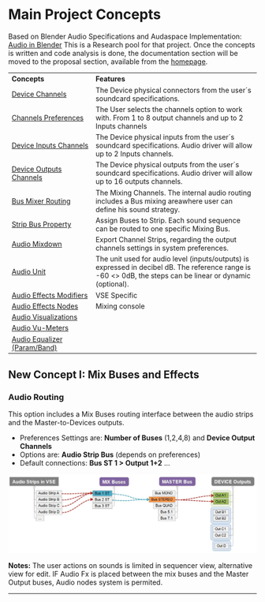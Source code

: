 # Main Project Concepts

Based on Blender Audio Specifications and Audaspace Implementation: [Audio in Blender](blender-related-specs.md)
This is a Research pool for that project. Once the concepts is written and code analysis is done, the documentation section will be moved to the proposal section, available from the [homepage](https://github.com/KoreTeknology/Blender-3x-Audio-Research#development-strategy-and-gsoc-proposal
).

<table>
<tr>
<th align="left", width="250">Concepts</th>
<th align="left", width="632">Features</th>
</tr>
<tr>
<td><a href="">Device Channels</a></td>
<td align="left">The Device physical connectors from the user´s soundcard specifications.</td>
</tr>
<tr>
<td><a href="">Channels Preferences</a></td>
<td align="left">The User selects the channels option to work with. From 1 to 8 output channels and up to 2 Inputs channels</td>
</tr>
<tr>
<td><a href="">Device Inputs Channels</a></td>
<td align="left">The Device physical inputs from the user´s soundcard specifications. Audio driver will allow up to 2 Inputs channels.</td>
</tr>
<tr>
<td><a href="">Device Outputs Channels</a></td>
<td align="left">The Device physical outputs from the user´s soundcard specifications. Audio driver will allow up to 16 outputs channels.</td>
</tr>
<tr>
<td><a href="">Bus Mixer Routing</a></td>
<td align="left">The Mixing Channels. The internal audio routing includes a Bus mixing areawhere user can define his sound strategy.</td>
</tr>
<tr>
<td><a href="">Strip Bus Property</a></td>
<td align="left">Assign Buses to Strip. Each sound sequence can be routed to one specific Mixing Bus.</td>
</tr>
<tr>
<td><a href="">Audio Mixdown</a></td>
<td align="left">Export Channel Strips, regarding the output channels settings in system preferences.</td>
</tr>
<tr>
<td><a href="">Audio Unit</a></td>
<td align="left">The unit used for audio level (inputs/outputs) is expressed in decibel dB. The reference range is -60 <> 0dB, the steps can be linear or dynamic (optional).</td>
</tr>
<tr>
<td><a href="">Audio Effects Modifiers</a></td>
<td align="left">VSE Specific</td>
</tr>
<tr>
<td><a href="">Audio Effects Nodes</a></td>
<td align="left">Mixing console</td>
</tr>
<tr>
<td><a href="">Audio Visualizations</a></td>
<td align="left"></td>
</tr>
<tr>
<td><a href="">Audio Vu-Meters</a></td>
<td align="left"></td>
</tr>
<tr>
<td><a href="">Audio Equalizer (Param/Band)</a></td>
<td align="left"></td>
</tr>
 
</table>

## New Concept I: Mix Buses and Effects


### Audio Routing
This option includes a Mix Buses routing interface between the audio strips and the Master-to-Devices outputs.
- Preferences Settings are: **Number of Buses** (1,2,4,8) and **Device Output Channels**
- Options are: **Audio Strip Bus** (depends on preferences)
- Default connections: **Bus ST 1 > Output 1+2** ...

![Mixbuses](https://github.com/KoreTeknology/Blender-3x-Audio-Research/blob/main/images/mixbuses_concept.jpg)

**Notes:** The user actions on sounds is limited in sequencer view, alternative view for edit.
IF Audio Fx is placed between the mix buses and the Master Output buses, 
  Audio nodes system is permited.



---


